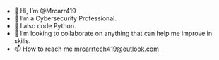 - 👋 Hi, I’m @Mrcarr419
- 👀 I’m a Cybersecurity Professional.
- 🌱 I also code Python.
- 💞️ I’m looking to collaborate on anything that can help me improve in skills.
- 📫 How to reach me mrcarrtech419@outlook.com

<!---
Mrcarr419/Mrcarr419 is a ✨ special ✨ repository because its `README.md` (this file) appears on your GitHub profile.
You can click the Preview link to take a look at your changes.
--->
